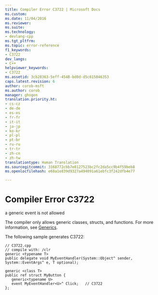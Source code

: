 ```yaml
---
title: Compiler Error C3722 | Microsoft Docs
ms.custom: 
ms.date: 11/04/2016
ms.reviewer: 
ms.suite: 
ms.technology:
- devlang-cpp
ms.tgt_pltfrm: 
ms.topic: error-reference
f1_keywords:
- C3722
dev_langs:
- C++
helpviewer_keywords:
- C3722
ms.assetid: 3cb28363-5eff-4548-bd0d-d5c615846353
caps.latest.revision: 6
author: corob-msft
ms.author: corob
manager: ghogen
translation.priority.ht:
- cs-cz
- de-de
- es-es
- fr-fr
- it-it
- ja-jp
- ko-kr
- pl-pl
- pt-br
- ru-ru
- tr-tr
- zh-cn
- zh-tw
translationtype: Human Translation
ms.sourcegitcommit: 3168772cbb7e8127523bc2fc2da5cc9b4f59beb8
ms.openlocfilehash: e68a1e839d9327a494091a61ebfc3f242dfb4e77

---
```

# Compiler Error C3722
a generic event is not allowed  
  
 The compiler only allows generic classes, structs, and functions.  For more information, see [Generics](../../windows/generics-cpp-component-extensions.md).  
  
 The following sample generates C3722:  
  
```  
// C3722.cpp  
// compile with: /clr  
generic <typename T>  
public delegate void MyEventHandler(System::Object^ sender, System::EventArgs^ e, T optional);  
  
generic <class T>  
public ref struct MyButton {  
   generic<typename U>  
   event MyEventHandler<U>^ Click;   // C3722  
};  
```


<!--HONumber=Jan17_HO2-->


